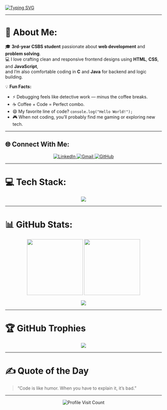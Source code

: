 <!-- Typing Header -->
[![Typing SVG](https://readme-typing-svg.herokuapp.com?font=Fira+Code&size=24&pause=1000&color=00C7FF&center=true&vCenter=true&width=600&lines=Hey!+I'm+M+B+Akshai+Kannaa+👋;3rd+Year+CSBS+Student;Frontend+Developer+💻;Java+and+C+Programmer+🔥)](https://git.io/typing-svg)

---

# 💫 About Me:
🎓 **3rd-year CSBS student** passionate about **web development** and **problem solving**.  
💻 I love crafting clean and responsive frontend designs using **HTML**, **CSS**, and **JavaScript**,  
and I’m also comfortable coding in **C** and **Java** for backend and logic building.  

💡 **Fun Facts:**  
- ⚡ Debugging feels like detective work — minus the coffee breaks.  
- ☕ Coffee + Code = Perfect combo.  
- 😄 My favorite line of code? `console.log("Hello World!");`  
- 🎮 When not coding, you’ll probably find me gaming or exploring new tech.  

---

## 🌐 Connect With Me:
<p align="center">
  <a href="https://linkedin.com/in/akshaikannaa" target="_blank">
    <img src="https://img.shields.io/badge/LinkedIn-%230A66C2.svg?style=for-the-badge&logo=linkedin&logoColor=white" alt="LinkedIn"/>
  </a>
  <a href="mailto:akshaimohanraj@gmail.com">
    <img src="https://img.shields.io/badge/Email-D14836?style=for-the-badge&logo=gmail&logoColor=white" alt="Gmail"/>
  </a>
  <a href="https://github.com/AKSHAI0426" target="_blank">
    <img src="https://img.shields.io/badge/GitHub-100000?style=for-the-badge&logo=github&logoColor=white" alt="GitHub"/>
  </a>
</p>

---

# 💻 Tech Stack:
<p align="center">
  <img src="https://skillicons.dev/icons?i=html,css,js,react,java,c,mysql,git,github,vscode,figma,lightroom" />
</p>

---

# 📊 GitHub Stats:
<p align="center">
  <img src="https://github-readme-stats.vercel.app/api?username=AKSHAI0426&theme=tokyonight&hide_border=false&include_all_commits=true&count_private=true" height="180em"/>
  <img src="https://github-readme-streak-stats.herokuapp.com/?user=AKSHAI0426&theme=tokyonight&hide_border=false" height="180em"/>
</p>

<p align="center">
  <img src="https://github-readme-stats.vercel.app/api/top-langs/?username=AKSHAI0426&theme=tokyonight&hide_border=false&layout=compact&langs_count=6" />
</p>

---

# 🏆 GitHub Trophies
<p align="center">
  <img src="https://github-profile-trophy.vercel.app/?username=AKSHAI0426&theme=tokyonight&no-frame=false&no-bg=true&margin-w=10" />
</p>

---

# ✍️ Quote of the Day
> “Code is like humor. When you have to explain it, it’s bad.”  

---

<p align="center">
  <img src="https://visitcount.itsvg.in/api?id=AKSHAI0426&icon=0&color=0" alt="Profile Visit Count"/>
</p>

<!-- Designed by Akshai Kannaa 💫 | Generated with ❤️ using ChatGPT -->

